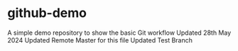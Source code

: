 # github-demo
A simple demo repository to show the basic Git workflow
Updated 28th May 2024
Updated Remote Master for this file
Updated Test Branch
